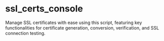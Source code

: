 # ssl_certs_console
Manage SSL certificates with ease using this script, featuring key functionalities for certificate generation, conversion, verification, and SSL connection testing.
